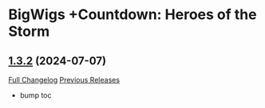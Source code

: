 # BigWigs +Countdown: Heroes of the Storm

## [1.3.2](https://github.com/BigWigsMods/BigWigs_Countdown_HeroesOfTheStorm/tree/1.3.2) (2024-07-07)
[Full Changelog](https://github.com/BigWigsMods/BigWigs_Countdown_HeroesOfTheStorm/compare/1.3.1...1.3.2) [Previous Releases](https://github.com/BigWigsMods/BigWigs_Countdown_HeroesOfTheStorm/releases)

- bump toc  
